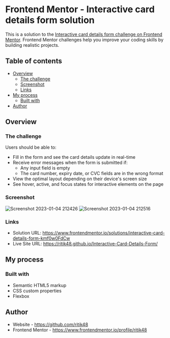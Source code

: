 # Frontend Mentor - Interactive card details form solution

This is a solution to the [Interactive card details form challenge on Frontend Mentor](https://www.frontendmentor.io/challenges/interactive-card-details-form-XpS8cKZDWw). Frontend Mentor challenges help you improve your coding skills by building realistic projects. 

## Table of contents

- [Overview](#overview)
  - [The challenge](#the-challenge)
  - [Screenshot](#screenshot)
  - [Links](#links)
- [My process](#my-process)
  - [Built with](#built-with)
- [Author](#author)

## Overview

### The challenge

Users should be able to:

- Fill in the form and see the card details update in real-time
- Receive error messages when the form is submitted if:
  - Any input field is empty
  - The card number, expiry date, or CVC fields are in the wrong format
- View the optimal layout depending on their device's screen size
- See hover, active, and focus states for interactive elements on the page

### Screenshot

![Screenshot 2023-01-04 212426](https://user-images.githubusercontent.com/84488726/210596248-8c977d0e-9330-4195-84ee-cab52c9a3555.png)
![Screenshot 2023-01-04 212516](https://user-images.githubusercontent.com/84488726/210596252-e3bb647f-dc4d-464e-b375-fea53334d61d.png)

### Links

- Solution URL: https://www.frontendmentor.io/solutions/interactive-card-details-form-kmf0w0FdCw
- Live Site URL: https://ritik48.github.io/Interactive-Card-Details-Form/

## My process

### Built with

- Semantic HTML5 markup
- CSS custom properties
- Flexbox

## Author

- Website - https://github.com/ritik48
- Frontend Mentor - https://www.frontendmentor.io/profile/ritik48
